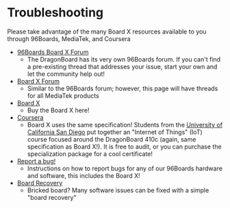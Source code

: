<!---
---
title: Support for boardname
permalink: /documentation/consumer/boardname/support/
---
-->

# Troubleshooting

Please take advantage of the many Board X resources available to you through 96Boards, MediaTek, and Coursera

- [96Boards Board X Forum]()
   - The DragonBoard has its very own 96Boards forum. If you can't find a pre-existing thread that addresses your issue, start your own and let the community help out!
- [Board X Forum]()
   - Similar to the 96Boards forum; however, this page will have threads for all MediaTek products
- [Board X]()
   - Buy the Board X here!
- [Coursera](https://www.coursera.org/specializations/internet-of-things)
   - Board X uses the same specification! Students from the [University of California San Diego](https://ucsd.edu/) put together an "Internet of Things" (IoT) course focused around the DragonBoard 410c (again, same specification as Board X!). It is free to audit, or you can purchase the specialization package for a cool certificate!
- [Report a bug!](../../../Report_a_bug/)
   - Instructions on how to report bugs for any of our 96Boards hardware and software, this includes the Board X!
- [Board Recovery](../installation/board-recovery/)
   - Bricked board? Many software issues can be fixed with a simple "board recovery"
